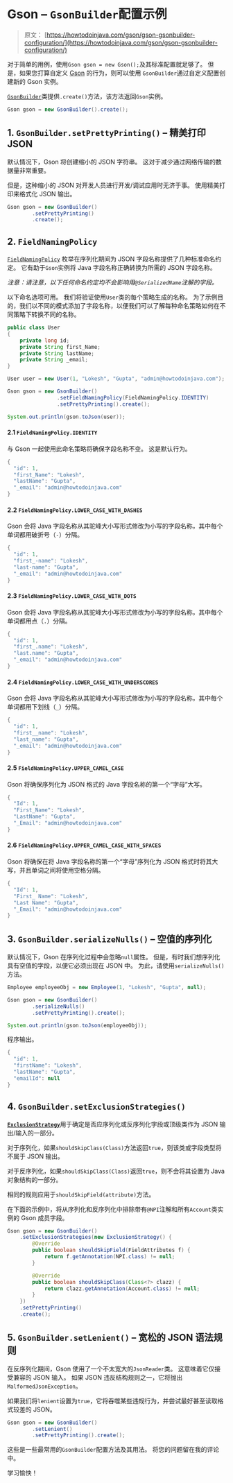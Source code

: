 # Gson – `GsonBuilder`配置示例

> 原文： [https://howtodoinjava.com/gson/gson-gsonbuilder-configuration/](https://howtodoinjava.com/gson/gson-gsonbuilder-configuration/)

对于简单的用例，使用`Gson gson = new Gson();`及其标准配置就足够了。 但是，如果您打算自定义 [Gson](https://howtodoinjava.com/library/google-gson-tutorial/) 的行为，则可以使用 `GsonBuilder`通过自定义配置创建新的 Gson 实例。

[`GsonBuilder`](https://static.javadoc.io/com.google.code.gson/gson/2.8.5/com/google/gson/GsonBuilder.html)类提供`.create()`方法，该方法返回`Gson`实例。

```java
Gson gson = new GsonBuilder().create(); 

```

## 1\. `GsonBuilder.setPrettyPrinting()` – 精美打印 JSON

默认情况下，Gson 将创建缩小的 JSON 字符串。 这对于减少通过网络传输的数据量非常重要。

但是，这种缩小的 JSON 对开发人员进行开发/调试应用时无济于事。 使用精美打印来格式化 JSON 输出。

```java
Gson gson = new GsonBuilder()
		.setPrettyPrinting()
		.create(); 

```

## 2\. `FieldNamingPolicy`

[`FieldNamingPolicy`](https://static.javadoc.io/com.google.code.gson/gson/2.8.5/com/google/gson/FieldNamingPolicy.html) 枚举在序列化期间为 JSON 字段名称提供了几种标准命名约定。 它有助于`Gson`实例将 Java 字段名称正确转换为所需的 JSON 字段名称。

*注意：请注意，以下任何命名约定均不会影响用`@SerializedName`注解的字段。*

以下命名选项可用。 我们将验证使用`User`类的每个策略生成的名称。 为了示例目的，我们以不同的模式添加了字段名称，以便我们可以了解每种命名策略如何在不同策略下转换不同的名称。

```java
public class User 
{
	private long id;
	private String first_Name;
	private String lastName;
	private String _email;
}

```

```java
User user = new User(1, "Lokesh", "Gupta", "admin@howtodoinjava.com");

Gson gson = new GsonBuilder()
				.setFieldNamingPolicy(FieldNamingPolicy.IDENTITY)
				.setPrettyPrinting().create(); 

System.out.println(gson.toJson(user));

```

#### 2.1 `FieldNamingPolicy.IDENTITY`

与 Gson 一起使用此命名策略将确保字段名称不变。 这是默认行为。

```java
{
  "id": 1,
  "first_Name": "Lokesh",
  "lastName": "Gupta",
  "_email": "admin@howtodoinjava.com"
}

```

#### 2.2 `FieldNamingPolicy.LOWER_CASE_WITH_DASHES`

Gson 会将 Java 字段名称从其驼峰大小写形式修改为小写的字段名称，其中每个单词都用破折号（`-`）分隔。

```java
{
  "id": 1,
  "first_-name": "Lokesh",
  "last-name": "Gupta",
  "_email": "admin@howtodoinjava.com"
}

```

#### 2.3 `FieldNamingPolicy.LOWER_CASE_WITH_DOTS`

Gson 会将 Java 字段名称从其驼峰大小写形式修改为小写的字段名称，其中每个单词都用点（`.`）分隔。

```java
{
  "id": 1,
  "first_.name": "Lokesh",
  "last.name": "Gupta",
  "_email": "admin@howtodoinjava.com"
}

```

#### 2.4 `FieldNamingPolicy.LOWER_CASE_WITH_UNDERSCORES`

Gson 会将 Java 字段名称从其驼峰大小写形式修改为小写的字段名称，其中每个单词都用下划线（`_`）分隔。

```java
{
  "id": 1,
  "first__name": "Lokesh",
  "last_name": "Gupta",
  "_email": "admin@howtodoinjava.com"
}

```

#### 2.5 `FieldNamingPolicy.UPPER_CAMEL_CASE`

Gson 将确保序列化为 JSON 格式的 Java 字段名称的第一个“字母”大写。

```java
{
  "Id": 1,
  "First_Name": "Lokesh",
  "LastName": "Gupta",
  "_Email": "admin@howtodoinjava.com"
}

```

#### 2.6 `FieldNamingPolicy.UPPER_CAMEL_CASE_WITH_SPACES`

Gson 将确保在将 Java 字段名称的第一个“字母”序列化为 JSON 格式时将其大写，并且单词之间将使用空格分隔。

```java
{
  "Id": 1,
  "First_ Name": "Lokesh",
  "Last Name": "Gupta",
  "_Email": "admin@howtodoinjava.com"
}

```

## 3\. `GsonBuilder.serializeNulls()` – 空值的序列化

默认情况下，Gson 在序列化过程中会忽略`null`属性。 但是，有时我们想序列化具有空值的字段，以便它必须出现在 JSON 中。 为此，请使用`serializeNulls()`方法。

```java
Employee employeeObj = new Employee(1, "Lokesh", "Gupta", null);

Gson gson = new GsonBuilder()
		.serializeNulls()
		.setPrettyPrinting().create(); 

System.out.println(gson.toJson(employeeObj));

```

程序输出。

```java
{
  "id": 1,
  "firstName": "Lokesh",
  "lastName": "Gupta",
  "emailId": null
}

```

## 4\. `GsonBuilder.setExclusionStrategies()`

[**`ExclusionStrategy`**](https://static.javadoc.io/com.google.code.gson/gson/2.8.2/com/google/gson/ExclusionStrategy.html)用于确定是否应序列化或反序列化字段或顶级类作为 JSON 输出/输入的一部分。

对于序列化，如果`shouldSkipClass(Class)`方法返回`true`，则该类或字段类型将不属于 JSON 输出。

对于反序列化，如果`shouldSkipClass(Class)`返回`true`，则不会将其设置为 Java 对象结构的一部分。

相同的规则应用于`shouldSkipField(attribute)`方法。

在下面的示例中，将从序列化和反序列化中排除带有`@NPI`注解和所有`Account`类实例的 Gson 成员字段。

```java
Gson gson = new GsonBuilder()
	.setExclusionStrategies(new ExclusionStrategy() {
		@Override
		public boolean shouldSkipField(FieldAttributes f) {
			return f.getAnnotation(NPI.class) != null;
		}

		@Override
		public boolean shouldSkipClass(Class<?> clazz) {
			return clazz.getAnnotation(Account.class) != null;
		}
	})
	.setPrettyPrinting()
	.create(); 

```

## 5\. `GsonBuilder.setLenient()` – 宽松的 JSON 语法规则

在反序列化期间，Gson 使用了一个不太宽大的`JsonReader`类。 这意味着它仅接受兼容的 JSON 输入。 如果 JSON 违反结构规则之一，它将抛出`MalformedJsonException`。

如果我们将`lenient`设置为`true`，它将吞噬某些违规行为，并尝试最好甚至读取格式较差的 JSON。

```java
Gson gson = new GsonBuilder()
		.setLenient()
		.setPrettyPrinting().create(); 

```

这些是一些最常用的`GsonBuilder`配置方法及其用法。 将您的问题留在我的评论中。

学习愉快！